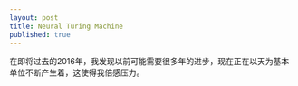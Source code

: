 ```yaml
---
layout: post
title: Neural Turing Machine
published: true
---
```


在即将过去的2016年，我发现以前可能需要很多年的进步，现在正在以天为基本单位不断产生着，这使得我倍感压力。
